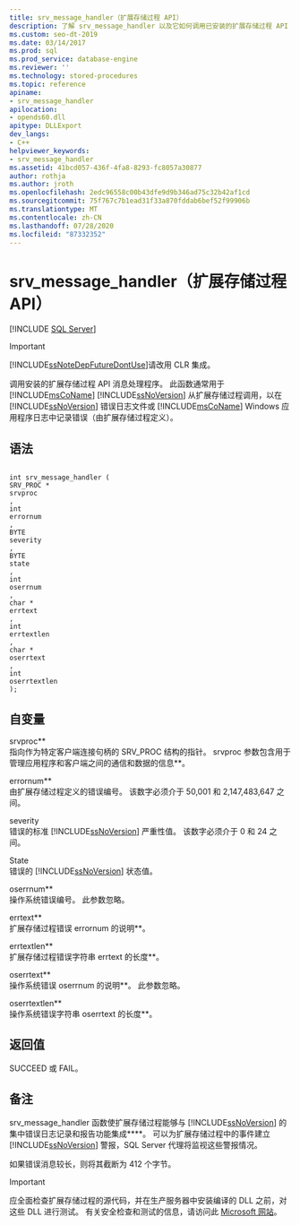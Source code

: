 ```yaml
---
title: srv_message_handler（扩展存储过程 API）
description: 了解 srv_message_handler 以及它如何调用已安装的扩展存储过程 API 消息处理程序。
ms.custom: seo-dt-2019
ms.date: 03/14/2017
ms.prod: sql
ms.prod_service: database-engine
ms.reviewer: ''
ms.technology: stored-procedures
ms.topic: reference
apiname:
- srv_message_handler
apilocation:
- opends60.dll
apitype: DLLExport
dev_langs:
- C++
helpviewer_keywords:
- srv_message_handler
ms.assetid: 41bcd057-436f-4fa8-8293-fc8057a30877
author: rothja
ms.author: jroth
ms.openlocfilehash: 2edc96558c00b43dfe9d9b346ad75c32b42af1cd
ms.sourcegitcommit: 75f767c7b1ead31f33a870fddab6bef52f99906b
ms.translationtype: MT
ms.contentlocale: zh-CN
ms.lasthandoff: 07/28/2020
ms.locfileid: "87332352"
---
```

# <a name="srv_message_handler-extended-stored-procedure-api"></a>srv_message_handler（扩展存储过程 API）
 [!INCLUDE [SQL Server](../../includes/applies-to-version/sqlserver.md)]
    
> [!IMPORTANT]  
>  [!INCLUDE[ssNoteDepFutureDontUse](../../includes/ssnotedepfuturedontuse-md.md)]请改用 CLR 集成。  
  
 调用安装的扩展存储过程 API 消息处理程序。 此函数通常用于 [!INCLUDE[msCoName](../../includes/msconame-md.md)] [!INCLUDE[ssNoVersion](../../includes/ssnoversion-md.md)] 从扩展存储过程调用，以在 [!INCLUDE[ssNoVersion](../../includes/ssnoversion-md.md)] 错误日志文件或 [!INCLUDE[msCoName](../../includes/msconame-md.md)] Windows 应用程序日志中记录错误（由扩展存储过程定义）。  
  
## <a name="syntax"></a>语法  
  
```  
  
int srv_message_handler (  
SRV_PROC *  
srvproc  
,  
int  
errornum  
,  
BYTE   
severity  
,  
BYTE  
state  
,  
int  
oserrnum  
,  
char *  
errtext  
,  
int  
errtextlen  
,  
char *  
oserrtext  
,  
int  
oserrtextlen  
);  
```  
  
## <a name="arguments"></a>自变量  
 srvproc**  
 指向作为特定客户端连接句柄的 SRV_PROC 结构的指针。 srvproc 参数包含用于管理应用程序和客户端之间的通信和数据的信息**。  
  
 errornum**  
 由扩展存储过程定义的错误编号。 该数字必须介于 50,001 和 2,147,483,647 之间。  
  
 severity   
 错误的标准 [!INCLUDE[ssNoVersion](../../includes/ssnoversion-md.md)] 严重性值。 该数字必须介于 0 和 24 之间。  
  
 State  
 错误的 [!INCLUDE[ssNoVersion](../../includes/ssnoversion-md.md)] 状态值。  
  
 oserrnum**  
 操作系统错误编号。 此参数忽略。  
  
 errtext**  
 扩展存储过程错误 errornum 的说明**。  
  
 errtextlen**  
 扩展存储过程错误字符串 errtext 的长度**。  
  
 oserrtext**  
 操作系统错误 oserrnum 的说明**。 此参数忽略。  
  
 oserrtextlen**  
 操作系统错误字符串 oserrtext 的长度**。  
  
## <a name="returns"></a>返回值  
 SUCCEED 或 FAIL。  
  
## <a name="remarks"></a>备注  
 srv_message_handler 函数使扩展存储过程能够与 [!INCLUDE[ssNoVersion](../../includes/ssnoversion-md.md)] 的集中错误日志记录和报告功能集成****。 可以为扩展存储过程中的事件建立 [!INCLUDE[ssNoVersion](../../includes/ssnoversion-md.md)] 警报，SQL Server 代理将监视这些警报情况。  
  
 如果错误消息较长，则将其截断为 412 个字节。  
  
> [!IMPORTANT]  
>  应全面检查扩展存储过程的源代码，并在生产服务器中安装编译的 DLL 之前，对这些 DLL 进行测试。 有关安全检查和测试的信息，请访问此 [Microsoft 网站](https://msdn.microsoft.com/security/)。  
  
  
